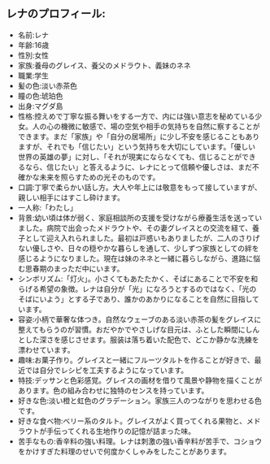 ## レナのプロフィール:

* 名前:レナ
* 年齢:16歳
* 性別:女性
* 家族:養母のグレイス、養父のメドラウト、義妹のネネ
* 職業:学生
* 髪の色:淡い赤茶色
* 瞳の色:琥珀色
* 出身:マグダ島
* 性格:控えめで丁寧な振る舞いをする一方で、内には強い意志を秘めている少女。人の心の機微に敏感で、場の空気や相手の気持ちを自然に察することができます。まだ「家族」や「自分の居場所」に少し不安を感じることもありますが、それでも「信じたい」という気持ちを大切にしています。「優しい世界の英雄の夢」に対し、「それが現実にならなくても、信じることができるなら、信じたい」と答えるように、レナにとって信頼や優しさは、まだ不確かな未来を照らすための光そのものです。
* 口調:丁寧で柔らかい話し方。大人や年上には敬意をもって接していますが、親しい相手にはすこし砕けます。
* 一人称:「わたし」
* 背景:幼い頃は体が弱く、家庭相談所の支援を受けながら療養生活を送っていました。病院で出会ったメドラウトや、その妻グレイスとの交流を経て、養子として迎え入れられました。最初は戸惑いもありましたが、二人のさりげない優しさや、日々の穏やかな暮らしを通して、少しずつ家族としての絆を感じるようになりました。現在は妹のネネと一緒に暮らしながら、進路に悩む思春期のまっただ中にいます。
* シンボリズム:「灯火」。小さくてもあたたかく、そばにあることで不安を和らげる希望の象徴。レナは自分が「光」になろうとするのではなく、「光のそばにいよう」とする子であり、誰かのあかりになることを自然に目指しています。
* 容姿:小柄で華奢な体つき。自然なウェーブのある淡い赤茶の髪をグレイスに整えてもらうのが習慣。おだやかでやさしげな目元は、ふとした瞬間にしんとした深さを感じさせます。服装は落ち着いた配色で、どこか静かな洗練を漂わせています。
* 趣味:お菓子作り。グレイスと一緒にフルーツタルトを作ることが好きで、最近では自分でレシピを工夫するようになっています。
* 特技:デッサンと色彩感覚。グレイスの画材を借りて風景や静物を描くことがあります。色の組み合わせに独特のセンスを持っています。
* 好きな色:淡い橙と虹色のグラデーション。家族三人のつながりを思わせる色です。
* 好きな食べ物:ベリー系のタルト。グレイスがよく買ってくれる果物と、メドラウトが手伝ってくれる生地作りの記憶が詰まった味。
* 苦手なもの:香辛料の強い料理。レナは刺激の強い香辛料が苦手で、コショウをかけすぎた料理のせいで何度かくしゃみをしたことがあります。
